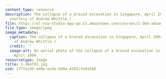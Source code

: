 ```yaml
---
content_type: resource
description: The collapse of a braced excavation in Singapore, April 2004. (Image
  courtesy of Andrew Whittle.)
file: https://ol-ocw-studio-app-qa.s3.amazonaws.com/courses/1-364-advanced-geotechnical-engineering-fall-2003/177fecd5a44eecda6d9a4282cfe9a588_1-364f03.jpg
file_type: image/jpeg
image_metadata:
  caption: The collapse of a braced excavation in Singapore, April 2004. (Image courtesy
    of Andrew Whittle.)
  credit: ''
  image-alt: An aerial photo of the collapse of a braced excavation in Singapore,
    April 2004.
resourcetype: Image
title: 1-364f03.jpg
uid: 177fecd5-a44e-ecda-6d9a-4282cfe9a588
---
```

